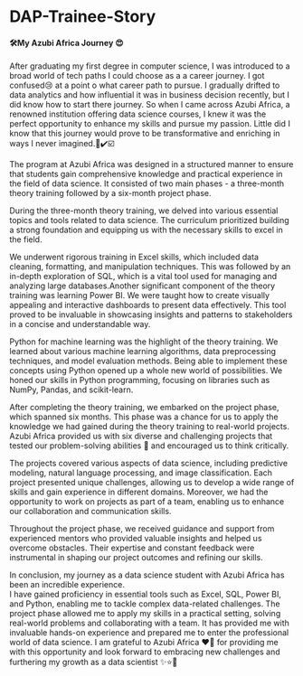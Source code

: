 # DAP-Trainee-Story

####  🛠️My Azubi Africa Journey 😍

 After graduating my first degree in computer science, I was introduced to a broad world of tech paths I could choose as a
 a career journey. I got confused😢 at a point o what career path to pursue. I gradually drifted to data analytics and how influential it was in business decision recently,
but I did know how to start there journey. So when I came across Azubi Africa, a renowned institution offering data science courses, 
I knew it was the perfect opportunity to enhance my skills and pursue my passion. Little did I know that this journey would prove to be transformative and enriching in ways 
I never imagined.💯✔️☑️

The program at Azubi Africa was designed in a structured manner to ensure that students gain comprehensive knowledge and practical experience in the field of data science. 
It consisted of two main phases - a three-month theory training followed by a six-month project phase.


During the three-month theory training, we delved into various essential topics and tools related to data science. The curriculum prioritized building a strong foundation and
equipping us with the necessary skills to excel in the field.

We underwent rigorous training in Excel skills, which included data cleaning, formatting, and manipulation techniques. This was followed by an in-depth exploration of SQL,
which is a vital tool used for managing and analyzing large databases.Another significant component of the theory training was learning Power BI. We were taught how to create
visually appealing and interactive dashboards to present data effectively. This tool proved to be invaluable in showcasing insights and patterns to stakeholders in a concise 
and understandable way.

Python for machine learning was the highlight of the theory training. We learned about various machine learning algorithms, data preprocessing techniques, and model evaluation
methods. Being able to implement these concepts using Python opened up a whole new world of possibilities. We honed our skills in Python programming, focusing on libraries 
such as NumPy, Pandas, and scikit-learn.


After completing the theory training, we embarked on the project phase, which spanned six months. This phase was a chance for us to apply the knowledge we had gained during
the theory training to real-world projects. Azubi Africa provided us with six diverse and challenging projects that tested our problem-solving abilities 💪 and encouraged us to 
think critically.

The projects covered various aspects of data science, including predictive modeling, natural language processing, and image classification. Each project presented unique 
challenges, allowing us to develop a wide range of skills and gain experience in different domains. Moreover, we had the opportunity to work on projects as part of a team, 
enabling us to enhance our collaboration and communication skills.

Throughout the project phase, we received guidance and support from experienced mentors who provided valuable insights and helped us overcome obstacles. Their expertise and
constant feedback were instrumental in shaping our project outcomes and refining our skills.


In conclusion, my journey as a data science student with Azubi Africa has been an incredible experience.  
I have gained proficiency in essential tools such as Excel, SQL, Power BI, and Python, enabling me to tackle complex data-related challenges.
The project phase allowed me to apply my skills in a practical setting, solving real-world problems and collaborating with a team.
It has provided me with invaluable hands-on experience and prepared me to enter the professional world of data science. 
I am grateful to Azubi Africa ❤️💞 for providing me with this opportunity and look forward to embracing new challenges and furthering my growth as a data scientist ✨⭐🌟
